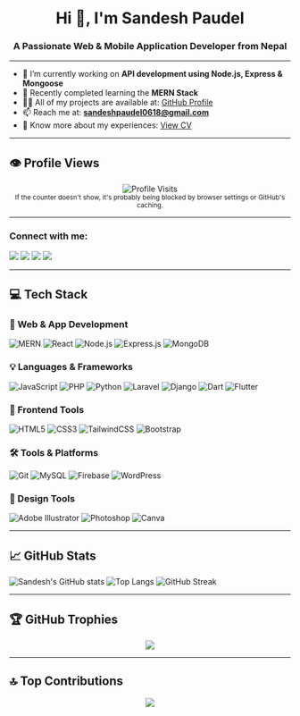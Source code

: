<h1 align="center">Hi 👋, I'm Sandesh Paudel</h1>
<h3 align="center">A Passionate Web & Mobile Application Developer from Nepal</h3>

---

- 🔭 I’m currently working on **API development using Node.js, Express & Mongoose**
- 🌱 Recently completed learning the **MERN Stack**
- 👨‍💻 All of my projects are available at: [GitHub Profile](https://github.com/sandesh123paudel)
- 📫 Reach me at: **sandeshpaudel0618@gmail.com**
- 📄 Know more about my experiences: [View CV](https://www.sandeshpaudel.info.np/SandeshPaudel_CV.pdf)

---
## 👁️ Profile Views
<p align="center">
  <img src="https://visitcount.itsvg.in/api?id=sandesh123paudel&icon=0&color=1" alt="Profile Visits" />
  <br />
  <sub>If the counter doesn't show, it's probably being blocked by browser settings or GitHub's caching.</sub>
</p>

---

<h3 align="left">Connect with me:</h3>
<p align="left">
  <a href="https://linkedin.com/in/sandeshpaudel" target="_blank"><img src="https://img.shields.io/badge/LinkedIn-blue?logo=linkedin&logoColor=white&style=for-the-badge" /></a>
  <a href="https://fb.com/sandeshpaudel0618" target="_blank"><img src="https://img.shields.io/badge/Facebook-1877F2?logo=facebook&logoColor=white&style=for-the-badge" /></a>
  <a href="https://instagram.com/_sandesh_paudel" target="_blank"><img src="https://img.shields.io/badge/Instagram-E4405F?logo=instagram&logoColor=white&style=for-the-badge" /></a>
  <a href="https://discord.gg/conquestor0618" target="_blank"><img src="https://img.shields.io/badge/Discord-5865F2?logo=discord&logoColor=white&style=for-the-badge" /></a>
</p>

---


## 💻 Tech Stack

### 🚀 Web & App Development
![MERN](https://img.shields.io/badge/-MERN%20Stack-000?style=for-the-badge&logo=mongodb&logoColor=white)
![React](https://img.shields.io/badge/-React-61DAFB?style=for-the-badge&logo=react&logoColor=black)
![Node.js](https://img.shields.io/badge/-Node.js-339933?style=for-the-badge&logo=node.js&logoColor=white)
![Express.js](https://img.shields.io/badge/-Express.js-404D59?style=for-the-badge&logo=express&logoColor=white)
![MongoDB](https://img.shields.io/badge/-MongoDB-47A248?style=for-the-badge&logo=mongodb&logoColor=white)

### 💡 Languages & Frameworks
![JavaScript](https://img.shields.io/badge/-JavaScript-F7DF1E?style=for-the-badge&logo=javascript&logoColor=black)
![PHP](https://img.shields.io/badge/-PHP-777BB4?style=for-the-badge&logo=php&logoColor=white)
![Python](https://img.shields.io/badge/-Python-3776AB?style=for-the-badge&logo=python&logoColor=white)
![Laravel](https://img.shields.io/badge/-Laravel-FF2D20?style=for-the-badge&logo=laravel&logoColor=white)
![Django](https://img.shields.io/badge/-Django-092E20?style=for-the-badge&logo=django&logoColor=white)
![Dart](https://img.shields.io/badge/-Dart-0175C2?style=for-the-badge&logo=dart&logoColor=white)
![Flutter](https://img.shields.io/badge/-Flutter-02569B?style=for-the-badge&logo=flutter&logoColor=white)

### 🧩 Frontend Tools
![HTML5](https://img.shields.io/badge/-HTML5-E34F26?style=for-the-badge&logo=html5&logoColor=white)
![CSS3](https://img.shields.io/badge/-CSS3-1572B6?style=for-the-badge&logo=css3&logoColor=white)
![TailwindCSS](https://img.shields.io/badge/-TailwindCSS-38B2AC?style=for-the-badge&logo=tailwind-css&logoColor=white)
![Bootstrap](https://img.shields.io/badge/-Bootstrap-7952B3?style=for-the-badge&logo=bootstrap&logoColor=white)

### 🛠 Tools & Platforms
![Git](https://img.shields.io/badge/-Git-F05032?style=for-the-badge&logo=git&logoColor=white)
![MySQL](https://img.shields.io/badge/-MySQL-4479A1?style=for-the-badge&logo=mysql&logoColor=white)
![Firebase](https://img.shields.io/badge/-Firebase-FFCA28?style=for-the-badge&logo=firebase&logoColor=white)
![WordPress](https://img.shields.io/badge/-WordPress-21759B?style=for-the-badge&logo=wordpress&logoColor=white)

### 🎨 Design Tools
![Adobe Illustrator](https://img.shields.io/badge/-Illustrator-FF9A00?style=for-the-badge&logo=adobeillustrator&logoColor=white)
![Photoshop](https://img.shields.io/badge/-Photoshop-31A8FF?style=for-the-badge&logo=adobephotoshop&logoColor=white)
![Canva](https://img.shields.io/badge/-Canva-00C4CC?style=for-the-badge&logo=canva&logoColor=white)

---

## 📈 GitHub Stats

<p align="start">
  <img src="https://github-readme-stats.vercel.app/api?username=sandesh123paudel&show_icons=true&theme=radical" alt="Sandesh's GitHub stats" />
  <img src="https://github-readme-stats.vercel.app/api/top-langs/?username=sandesh123paudel&layout=compact&theme=radical" alt="Top Langs" />
  <img src="https://streak-stats.demolab.com/?user=sandesh123paudel&theme=radical" alt="GitHub Streak" />
</p>


---

## 🏆 GitHub Trophies
<p align="center">
  <img src="https://github-profile-trophy.vercel.app/?username=sandesh123paudel&theme=flat&no-frame=true&margin-w=5" />
</p>

---

## 🔝 Top Contributions
<p align="center">
<img src="https://github-contributor-stats.vercel.app/api?username=sandesh123paudel&limit=5&theme=radical&combine_all_yearly_contributions=true" />
</p>


